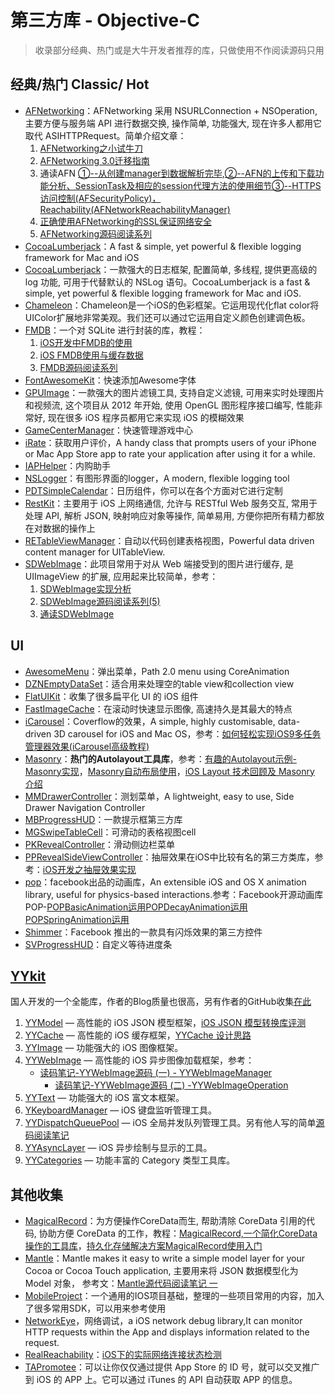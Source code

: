 # 第三方库 - Objective-C
> 收录部分经典、热门或是大牛开发者推荐的库，只做使用不作阅读源码只用

## 经典/热门 Classic/ Hot
- [AFNetworking][1]：AFNetworking 采用 NSURLConnection + NSOperation, 主要方便与服务端 API 进行数据交换, 操作简单, 功能强大, 现在许多人都用它取代 ASIHTTPRequest。简单介绍文章：
	1. [AFNetworking之小试牛刀][2]
	2. [AFNetworking 3.0迁移指南][3]
	3. 通读AFN [①--从创建manager到数据解析完毕][4],[②--AFN的上传和下载功能分析、SessionTask及相应的session代理方法的使用细节][5][③--HTTPS访问控制(AFSecurityPolicy)，Reachability(AFNetworkReachabilityManager)][6]
	4. [正确使用AFNetworking的SSL保证网络安全][7]
	5. [AFNetworking源码阅读系列][8]
- [CocoaLumberjack][9]：A fast & simple, yet powerful & flexible logging framework for Mac and iOS
- [CocoaLumberjack][10]：一款强大的日志框架, 配置简单, 多线程, 提供更高级的 log 功能, 可用于代替默认的 NSLog 语句。CocoaLumberjack is a fast & simple, yet powerful & flexible logging framework for Mac and iOS.
- [Chameleon][11]：Chameleon是一个iOS的色彩框架。它运用现代化flat color将UIColor扩展地非常美观。我们还可以通过它运用自定义颜色创建调色板。
- [FMDB][12]：一个对 SQLite 进行封装的库，教程：
	1. [iOS开发中FMDB的使用][13]
	2. [iOS FMDB使用与缓存数据][14]
	3. [FMDB源码阅读系列][15]
- [FontAwesomeKit][16]：快速添加Awesome字体
- [GPUImage][17]：一款强大的图片滤镜工具, 支持自定义滤镜, 可用来实时处理图片和视频流, 这个项目从 2012 年开始, 使用 OpenGL 图形程序接口编写, 性能非常好, 现在很多 iOS 程序员都用它来实现 iOS 的模糊效果
- [GameCenterManager][18]：快速管理游戏中心
- [iRate][19]：获取用户评价，A handy class that prompts users of your iPhone or Mac App Store app to rate your application after using it for a while. 
- [IAPHelper][20]：内购助手
- [NSLogger][21]：有图形界面的logger，A modern, flexible logging tool
- [PDTSimpleCalendar][22]：日历组件，你可以在各个方面对它进行定制
- [RestKit][23]：主要用于 iOS 上网络通信, 允许与 RESTful Web 服务交互, 常用于处理 API, 解析 JSON, 映射响应对象等操作, 简单易用, 方便你把所有精力都放在对数据的操作上
- [RETableViewManager][24]：自动以代码创建表格视图，Powerful data driven content manager for UITableView.
- [SDWebImage][25]：此项目常用于对从 Web 端接受到的图片进行缓存, 是 UIImageView 的扩展, 应用起来比较简单，参考：
	1. [SDWebImage实现分析][26]
	2. [SDWebImage源码阅读系列(5)][27]
	3. [通读SDWebImage][28]

## UI
- [AwesomeMenu][29]：弹出菜单，Path 2.0 menu using CoreAnimation
- [DZNEmptyDataSet][30]：适合用来处理空的table view和collection view
- [FlatUIKit][31]：收集了很多扁平化 UI 的 iOS 组件
- [FastImageCache][32]：在滚动时快速显示图像, 高速持久是其最大的特点
- [iCarousel][33]：Coverflow的效果，A simple, highly customisable, data-driven 3D carousel for iOS and Mac OS，参考：[如何轻松实现iOS9多任务管理器效果(iCarousel高级教程)][34]
- [Masonry][35]：**热门的Autolayout工具库**，参考：[有趣的Autolayout示例-Masonry实现][36]，[Masonry自动布局使用][37]，[iOS Layout 技术回顾及 Masonry 介绍][38]
- [MMDrawerController][39]：测划菜单，A lightweight, easy to use, Side Drawer Navigation Controller
- [MBProgressHUD][40]：一款提示框第三方库
- [MGSwipeTableCell][41]：可滑动的表格视图cell
- [PKRevealController][42]：滑动侧边栏菜单
- [PPRevealSideViewController][43]：抽屉效果在iOS中比较有名的第三方类库，参考：[iOS开发之抽屉效果实现][44]
- [pop][45]：facebook出品的动画库，An extensible iOS and OS X animation library, useful for physics-based interactions.参考：Facebook开源动画库 POP-[POPBasicAnimation运用][46][POPDecayAnimation运用][47][POPSpringAnimation运用][48]
- [Shimmer][49]：Facebook 推出的一款具有闪烁效果的第三方控件
- [SVProgressHUD][50]：自定义等待进度条


## [YYkit][51]
国人开发的一个全能库，作者的Blog质量也很高，另有作者的GitHub收集[在此][52]
1. [YYModel][53] — 高性能的 iOS JSON 模型框架，[iOS JSON 模型转换库评测][54]
2. [YYCache][55] — 高性能的 iOS 缓存框架，[YYCache 设计思路][56]
3. [YYImage][57] — 功能强大的 iOS 图像框架。
4. [YYWebImage][58] — 高性能的 iOS 异步图像加载框架，参考：
	- [读码笔记-YYWebImage源码 (一) - YYWebImageManager][59]
		- [读码笔记-YYWebImage源码 (二) -YYWebImageOperation][60]
5. [YYText][61] — 功能强大的 iOS 富文本框架。
6. [YKeyboardManager][62] — iOS 键盘监听管理工具。
7. [YYDispatchQueuePool][63] — iOS 全局并发队列管理工具。另有他人写的简单[源码阅读笔记][64]
8. [YYAsyncLayer][65] — iOS 异步绘制与显示的工具。
9. [YYCategories][66] — 功能丰富的 Category 类型工具库。


## 其他收集
- [MagicalRecord][67]：为方便操作CoreData而生, 帮助清除 CoreData 引用的代码, 协助方便 CoreData 的工作，教程：[MagicalRecord,一个简化CoreData操作的工具库][68]，[持久化存储解决方案MagicalRecord使用入门][69]
- [Mantle][70]：Mantle makes it easy to write a simple model layer for your Cocoa or Cocoa Touch application, 主要用来将 JSON 数据模型化为 Model 对象， 参考文：[Mantle源代码阅读笔记 一][71]
- [MobileProject][72]：一个通用的IOS项目基础，整理的一些项目常用的内容，加入了很多常用SDK，可以用来参考使用
- [NetworkEye][73]，网络调试，a iOS network debug library,It can monitor HTTP requests within the App and displays information related to the request.
- [RealReachability][74]：[iOS下的实际网络连接状态检测][75]
- [TAPromotee][76]：可以让你仅仅通过提供 App Store 的 ID 号，就可以交叉推广到 iOS 的 APP 上。它可以通过 iTunes 的 API 自动获取 APP 的信息。

[1]:	https://github.com/AFNetworking/AFNetworking "AFNetworking"
[2]:	http://www.jianshu.com/p/8cc137ac26f0 "AFNetworking之小试牛刀"
[3]:	http://www.jianshu.com/p/047463a7ce9b "AFNetworking 3.0迁移指南"
[4]:	http://www.cnblogs.com/Mike-zh/p/5167017.html "通读AFN①--从创建manager到数据解析完毕"
[5]:	http://www.cnblogs.com/Mike-zh/p/5172389.html "通读AFN②--AFN的上传和下载功能分析、SessionTask及相应的session代理方法的使用细节"
[6]:	http://www.cnblogs.com/Mike-zh/p/5174238.html "通读AFN③--HTTPS访问控制(AFSecurityPolicy)，Reachability(AFNetworkReachabilityManager)"
[7]:	http://www.jianshu.com/p/4102b817ff2f "正确使用AFNetworking的SSL保证网络安全"
[8]:	http://www.cnblogs.com/polobymulberry/category/785705.html "AFNetworking源码阅读系列(6)"
[9]:	https://github.com/CocoaLumberjack/CocoaLumberjack "CocoaLumberjack"
[10]:	https://github.com/CocoaLumberjack/CocoaLumberjack "CocoaLumberjack"
[11]:	https://github.com/ViccAlexander/Chameleon "Chameleon"
[12]:	https://github.com/ccgus/fmdb "FMDB"
[13]:	http://www.cnblogs.com/jerehedu/p/5025950.html "iOS开发中FMDB的使用"
[14]:	http://www.jianshu.com/p/968c381cb7d7 "iOS FMDB使用与缓存数据"
[15]:	http://www.cnblogs.com/polobymulberry/category/789988.html "FMDB源码阅读系列(2)"
[16]:	https://github.com/PrideChung/FontAwesomeKit "FontAwesomeKit"
[17]:	https://github.com/BradLarson/GPUImage "GPUImage"
[18]:	https://github.com/nihalahmed/GameCenterManager "GameCenterManager"
[19]:	https://github.com/nicklockwood/iRate "iRate"
[20]:	https://github.com/saturngod/IAPHelper "IAPHelper"
[21]:	https://github.com/fpillet/NSLogger "NSLogger"
[22]:	https://github.com/jivesoftware/PDTSimpleCalendar "PDTSimpleCalendar"
[23]:	https://github.com/RestKit/RestKit "RestKit"
[24]:	https://github.com/romaonthego/RETableViewManager "RETableViewManager"
[25]:	https://github.com/rs/SDWebImage "SDWebImage"
[26]:	http://southpeak.github.io/blog/2015/02/07/sourcecode-sdwebimage/ "SDWebImage实现分析"
[27]:	http://www.cnblogs.com/polobymulberry/category/785704.html "SDWebImage源码阅读系列(5)"
[28]:	http://zzk.cnblogs.com/s?w=blog:Mike-zh%20%E9%80%9A%E8%AF%BBSDWebImage "通读SDWebImage"
[29]:	https://github.com/levey/AwesomeMenu "AwesomeMenu"
[30]:	https://github.com/dzenbot/DZNEmptyDataSet "DZNEmptyDataSet"
[31]:	https://github.com/Grouper/FlatUIKit "FlatUIKit"
[32]:	https://github.com/path/FastImageCache "FastImageCache"
[33]:	https://github.com/nicklockwood/iCarousel "iCarousel"
[34]:	http://www.cnblogs.com/jgCho/p/5275408.html "如何轻松实现iOS9多任务管理器效果(iCarousel高级教程)"
[35]:	https://github.com/SnapKit/Masonry "Masonry"
[36]:	http://tutuge.me/2015/05/23/autolayout-example-with-masonry/ "有趣的Autolayout示例-Masonry实现"
[37]:	http://www.cnblogs.com/salam/p/5054474.html "Masonry自动布局使用"
[38]:	http://www.taijicoder.com/2015/12/12/iOS-Layout-and-Masnory/ "iOS Layout 技术回顾及 Masonry 介绍"
[39]:	https://github.com/mutualmobile/MMDrawerController "MMDrawerController"
[40]:	https://github.com/jdg/MBProgressHUD "MBProgressHUD"
[41]:	https://github.com/MortimerGoro/MGSwipeTableCell "MGSwipeTableCell"
[42]:	https://github.com/pkluz/PKRevealController "PKRevealController"
[43]:	https://github.com/ipup/PPRevealSideViewController "PPRevealSideViewController"
[44]:	http://ios.jobbole.com/83402/ "iOS开发之抽屉效果实现"
[45]:	https://github.com/facebook/pop "pop"
[46]:	http://www.cnblogs.com/wujy/p/5191220.html "Facebook开源动画库 POP-POPBasicAnimation运用"
[47]:	http://www.cnblogs.com/wujy/p/5194029.html "Facebook开源动画库 POP-POPDecayAnimation运用"
[48]:	http://www.cnblogs.com/wujy/p/5191521.html "Facebook开源动画库 POP-POPSpringAnimation运用"
[49]:	https://github.com/facebook/Shimmer "Shimmer"
[50]:	https://github.com/TransitApp/SVProgressHUD "SVProgressHUD"
[51]:	https://github.com/ibireme/YYKit
[52]:	http://github.ibireme.com/github/list/ios/#
[53]:	https://github.com/ibireme/YYModel
[54]:	http://blog.ibireme.com/2015/10/23/ios_model_framework_benchmark/ "iOS JSON 模型转换库评测"
[55]:	https://github.com/ibireme/YYCache
[56]:	http://blog.ibireme.com/2015/10/26/yycache/ "YYCache 设计思路"
[57]:	https://github.com/ibireme/YYImage
[58]:	https://github.com/ibireme/YYWebImage
[59]:	http://huangshaohua.cn/2015/12/29/du-ma-bi-ji-yywebimageyuan-ma/ "读码笔记-YYWebImage源码 (一) - YYWebImageManager"
[60]:	http://huangshaohua.cn/2016/01/02/du-ma-bi-ji-yywebimageyuan-ma-er-yywebimageoperation/ "读码笔记-YYWebImage源码 (二) -YYWebImageOperation"
[61]:	https://github.com/ibireme/YYText
[62]:	https://github.com/ibireme/YYKeyboardManager "YYKeyboardManager"
[63]:	https://github.com/ibireme/YYDispatchQueuePool "YYDispatchQueuePool"
[64]:	http://kittenyang.com/yydispatchqueuepool-learning-note/ "YYDispatchQueuePool 源码阅读笔记"
[65]:	https://github.com/ibireme/YYAsyncLayer "YYAsyncLayer"
[66]:	https://github.com/ibireme/YYCategories
[67]:	https://github.com/magicalpanda/MagicalRecord "MagicalRecord"
[68]:	http://segmentfault.com/a/1190000004132110 "MagicalRecord,一个简化CoreData操作的工具库"
[69]:	http://www.cocoachina.com/ios/20151214/14649.html
[70]:	https://github.com/Mantle/Mantle "Mantle"
[71]:	http://blog.csdn.net/colorapp/article/details/50277317 "Mantle源代码阅读笔记 一"
[72]:	https://github.com/wujunyang/MobileProject "MobileProject"
[73]:	https://github.com/coderyi/NetworkEye "NetworkEye"
[74]:	https://github.com/dustturtle/RealReachability "RealReachability"
[75]:	http://www.cocoachina.com/ios/20160224/15407.html
[76]:	https://github.com/JanC/TAPromotee "TAPromotee"